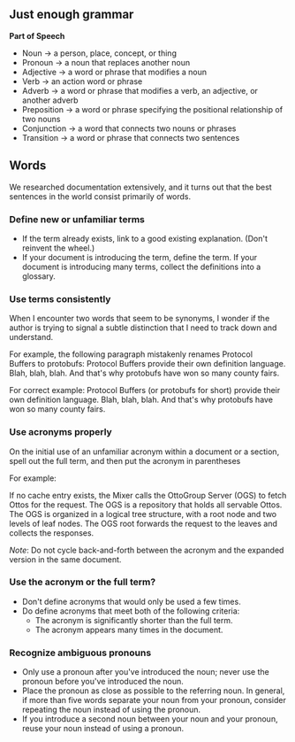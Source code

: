
## Just enough grammar

**Part of Speech**
- Noun -> a person, place, concept, or thing
- Pronoun -> a noun that replaces another noun
- Adjective -> a word or phrase that modifies a noun
- Verb -> an action word or phrase
- Adverb -> a word or phrase that modifies a verb, an adjective, or another adverb
- Preposition -> a word or phrase specifying the positional relationship of two nouns
- Conjunction -> a word that connects two nouns or phrases
- Transition -> a word or phrase that connects two sentences

## Words

We researched documentation extensively, and it turns out that the best sentences in the world consist primarily of words.

### Define new or unfamiliar terms

* If the term already exists, link to a good existing explanation. (Don't reinvent the wheel.)
* If your document is introducing the term, define the term. If your document is introducing many terms, collect the definitions into a glossary.

### Use terms consistently

When I encounter two words that seem to be synonyms, I wonder if the author is trying to signal a subtle distinction that I need to track down and understand.

For example, the following paragraph mistakenly renames Protocol Buffers to protobufs:
Protocol Buffers provide their own definition language. Blah, blah, blah. And that's why protobufs have won so many county fairs.

For correct example: Protocol Buffers (or protobufs for short) provide their own definition language. Blah, blah, blah. And that's why protobufs have won so many county fairs.

### Use acronyms properly

On the initial use of an unfamiliar acronym within a document or a section, spell out the full term, and then put the acronym in parentheses

For example:

If no cache entry exists, the Mixer calls the OttoGroup Server (OGS) to fetch Ottos for the request. The OGS is a repository that holds all servable Ottos. The OGS is organized in a logical tree structure, with a root node and two levels of leaf nodes. The OGS root forwards the request to the leaves and collects the responses.

_Note_: Do not cycle back-and-forth between the acronym and the expanded version in the same document.

### Use the acronym or the full term?

* Don't define acronyms that would only be used a few times.
* Do define acronyms that meet both of the following criteria:
    * The acronym is significantly shorter than the full term.
    * The acronym appears many times in the document.

### Recognize ambiguous pronouns

* Only use a pronoun after you've introduced the noun; never use the pronoun before you've introduced the noun.
* Place the pronoun as close as possible to the referring noun. In general, if more than five words separate your noun from your pronoun, consider repeating the noun instead of using the pronoun.
* If you introduce a second noun between your noun and your pronoun, reuse your noun instead of using a pronoun.













